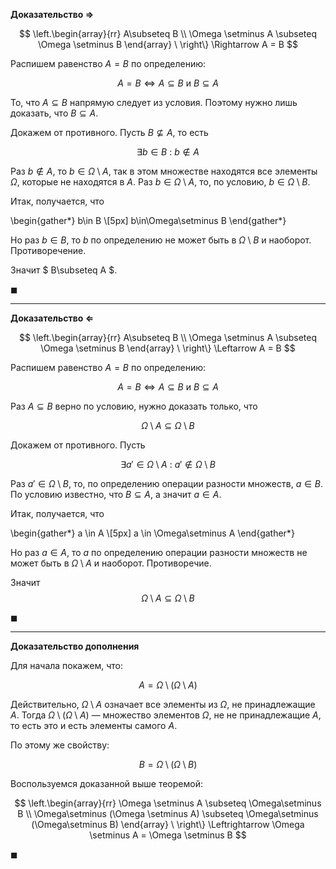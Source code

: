 **Доказательство $\Rightarrow$**

$$ \left.\begin{array}{rr} A\subseteq B \\ \Omega \setminus A \subseteq \Omega \setminus B \end{array} \ \right\} \Rightarrow A = B $$

Распишем равенство $A=B$ по определению:

$$ A = B \Leftrightarrow A\subseteq B \text{ и } B\subseteq A $$

То, что $A\subseteq B$ напрямую следует из условия. Поэтому нужно лишь доказать, что $B\subseteq A$.

Докажем от противного. Пусть $B\nsubseteq A$, то есть

$$ \exists b \in B \ : \ b \notin A $$

Раз $b\notin A$, то $b\in \Omega\setminus A$, так в этом множестве находятся все элементы $\Omega$, которые не находятся в $A$. Раз $b\in\Omega\setminus A$, то, по условию, $b\in\Omega\setminus B$.

Итак, получается, что

\begin{gather*}
    b\in B
    \\[5px]
    b\in\Omega\setminus B
\end{gather*}

Но раз $b\in B$, то $b$ по определению не может быть в $\Omega\setminus B$ и наоборот. Противоречение.

Значит $ B\subseteq A $.

$\blacksquare$

---

**Доказательство $\Leftarrow$**

$$ \left.\begin{array}{rr} A\subseteq B \\ \Omega \setminus A \subseteq \Omega \setminus B \end{array} \ \right\} \Leftarrow A = B $$

Распишем равенство $A=B$ по определению:

$$ A = B \Leftrightarrow A\subseteq B \text{ и } B\subseteq A $$

Раз $A\subseteq B$ верно по условию, нужно доказать только, что

$$ \Omega \setminus A \subseteq \Omega \setminus B $$

Докажем от противного. Пусть

$$ \exists a' \in \Omega \setminus A \ : \ a' \notin \Omega \setminus B $$

Раз $a' \in \Omega \setminus B$, то, по определению операции разности множеств, $a \in B$. По условию известно, что $B\subseteq A$, а значит $a\in A$.

Итак, получается, что

\begin{gather*}
    a \in A
    \\[5px]
    a \in \Omega\setminus A
\end{gather*}

Но раз $a\in A$, то $a$ по определению операции разности множеств не может быть в $\Omega\setminus A$ и наоборот. Противоречие.

Значит
$$ \Omega \setminus A \subseteq \Omega \setminus B $$

$\blacksquare$

---

**Доказательство дополнения**

Для начала покажем, что:

$$ A = \Omega\setminus \left( \Omega\setminus A \right) $$

Действительно, $\Omega\setminus A$ означает все элементы из $\Omega$, не принадлежащие $A$. Тогда $\Omega\setminus \left( \Omega\setminus A \right)$ — множество элементов $\Omega$, не не принадлежащие $A$, то есть это и
есть элементы самого $A$.
 
По этому же свойству:

$$ B = \Omega\setminus\left( \Omega\setminus B \right) $$

Воспользуемся доказанной выше теоремой:

$$ \left.\begin{array}{rr} \Omega \setminus A \subseteq \Omega\setminus B \\ \Omega\setminus (\Omega \setminus A) \subseteq \Omega\setminus (\Omega\setminus B) \end{array} \ \right\} \Leftrightarrow \Omega \setminus A = \Omega \setminus B $$

$\blacksquare$
